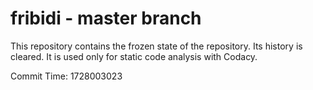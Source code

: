 # fribidi - master branch

This repository contains the frozen state of the repository.
Its history is cleared. It is used only for static code
analysis with Codacy.

Commit Time: 1728003023
